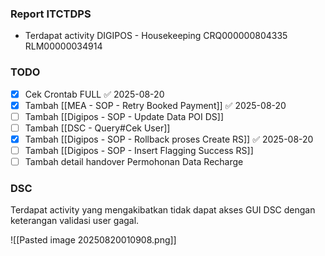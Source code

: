 ### Report ITCTDPS
- Terdapat activity DIGIPOS - Housekeeping CRQ000000804335 RLM00000034914
### TODO
- [x] Cek Crontab FULL ✅ 2025-08-20
- [x] Tambah [[MEA - SOP - Retry Booked Payment]] ✅ 2025-08-20
- [ ] Tambah [[Digipos - SOP - Update Data POI DS]]
- [ ] Tambah [[DSC - Query#Cek User]]
- [x] Tambah [[Digipos - SOP - Rollback proses Create RS]] ✅ 2025-08-20
- [ ] Tambah [[Digipos - SOP - Insert Flagging Success RS]]
- [ ] Tambah detail handover Permohonan Data Recharge
### DSC
Terdapat activity yang mengakibatkan tidak dapat akses GUI DSC dengan keterangan validasi user gagal.

![[Pasted image 20250820010908.png]]